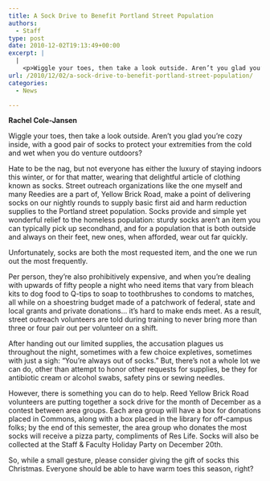 ```yaml
---
title: A Sock Drive to Benefit Portland Street Population
authors: 
  - Staff
type: post
date: 2010-12-02T19:13:49+00:00
excerpt: |
  |
    <p>Wiggle your toes, then take a look outside. Aren’t you glad you’re cozy  inside, with a good pair of socks to protect your extremities from the  cold and wet when you do venture outdoors?</p>
url: /2010/12/02/a-sock-drive-to-benefit-portland-street-population/
categories:
  - News

---
```

**Rachel Cole-Jansen**

Wiggle your toes, then take a look outside. Aren’t you glad you’re cozy inside, with a good pair of socks to protect your extremities from the cold and wet when you do venture outdoors?

Hate to be the nag, but not everyone has either the luxury of staying indoors this winter, or for that matter, wearing that delightful article of clothing known as socks. Street outreach organizations like the one myself and many Reedies are a part of, Yellow Brick Road, make a point of delivering socks on our nightly rounds to supply basic first aid and harm reduction supplies to the Portland street population. Socks provide and simple yet wonderful relief to the homeless population: sturdy socks aren’t an item you can typically pick up secondhand, and for a population that is both outside and always on their feet, new ones, when afforded, wear out far quickly.

Unfortunately, socks are both the most requested item, and the one we run out the most frequently.

Per person, they’re also prohibitively expensive, and when you’re dealing with upwards of fifty people a night who need items that vary from bleach kits to dog food to Q-tips to soap to toothbrushes to condoms to matches,  all while on a shoestring budget made of a patchwork of federal, state and local grants and private donations&#8230; it’s hard to make ends meet. As a result, street outreach volunteers are told during training to never bring more than three or four pair out per volunteer on a shift.

After handing out our limited supplies, the accusation plagues us throughout the night, sometimes with a few choice expletives, sometimes with just a sigh: “You’re always out of socks.” But, there’s not a whole lot we can do, other than attempt to honor other requests for supplies, be they for antibiotic cream or alcohol swabs, safety pins or sewing needles.

However, there is something you can do to help. Reed Yellow Brick Road volunteers are putting together a sock drive for the month of December as a contest between area groups. Each area group will have a box for donations placed in Commons, along with a box placed in the library for off-campus folks; by the end of this semester, the area group who donates the most socks will receive a pizza party, compliments of Res Life. Socks will also be collected at the Staff & Faculty Holiday Party on December 20th.

So, while a small gesture, please consider giving the gift of socks this Christmas. Everyone should be able to have warm toes this season, right?